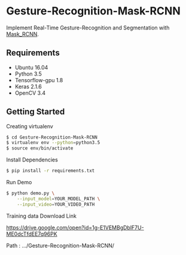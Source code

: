 # Gesture-Recognition-Mask-RCNN
Implement Real-Time Gesture-Recognition and Segmentation with [Mask_RCNN](https://github.com/matterport/Mask_RCNN).

## Requirements
- Ubuntu 16.04
- Python 3.5
- Tensorflow-gpu 1.8
- Keras 2.1.6
- OpenCV 3.4

## Getting Started
Creating virtualenv
```bash
$ cd Gesture-Recognition-Mask-RCNN
$ virtualenv env --python=python3.5
$ source env/bin/activate
```

Install Dependencies
```bash
$ pip install -r requirements.txt
```

Run Demo
```bash
$ python demo.py \
    --input_model=YOUR_MODEL_PATH \
    --input_video=YOUR_VIDEO_PATH
```


Training data Download Link

https://drive.google.com/open?id=1g-E1VEMBgDblF7U-ME0dcTfdEE7q96PK

Path : .../Gesture-Recognition-Mask-RCNN/
